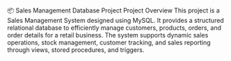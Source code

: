 📦 Sales Management Database Project
Project Overview
This project is a Sales Management System designed using MySQL. It provides a structured relational database to efficiently manage customers, products, orders, and order details for a retail business.
The system supports dynamic sales operations, stock management, customer tracking, and sales reporting through views, stored procedures, and triggers.

